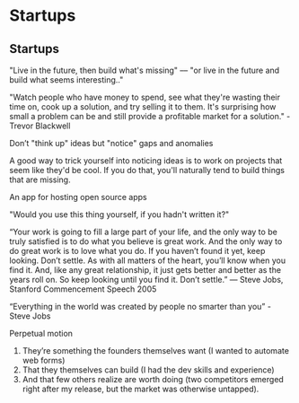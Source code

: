 # Startups

## Startups

"Live in the future, then build what's missing" –– "or live in the future and build what seems interesting.."

"Watch people who have money to spend, see what they're wasting their time on, cook up a solution, and try selling it to them. It's surprising how small a problem can be and still provide a profitable market for a solution." - Trevor Blackwell

Don’t "think up" ideas but "notice" gaps and anomalies 

A good way to trick yourself into noticing ideas is to work on projects that seem like they'd be cool. If you do that, you'll naturally tend to build things that are missing.

An app for hosting open source apps 

"Would you use this thing yourself, if you hadn't written it?"

“Your work is going to fill a large part of your life, and the only way to be truly satisfied is to do what you believe is great work. And the only way to do great work is to love what you do. If you haven’t found it yet, keep looking. Don’t settle. As with all matters of the heart, you’ll know when you find it. And, like any great relationship, it just gets better and better as the years roll on. So keep looking until you find it. Don’t settle.” — Steve Jobs, Stanford Commencement Speech 2005

“Everything in the world was created by people no smarter than you” - Steve Jobs

Perpetual motion

1. They’re something the founders themselves want (I wanted to automate web forms)
2. That they themselves can build (I had the dev skills and experience)
3. And that few others realize are worth doing (two competitors emerged right after my release, but the market was otherwise untapped).


